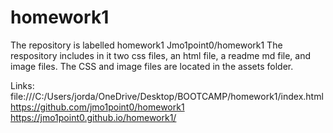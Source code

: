 # homework1
The repository is labelled homework1
Jmo1point0/homework1
The respository includes in it two css files, an html file, a readme md file, and image files. 
The CSS and image files are located in the assets folder.


Links:
file:///C:/Users/jorda/OneDrive/Desktop/BOOTCAMP/homework1/index.html 
https://github.com/jmo1point0/homework1
https://jmo1point0.github.io/homework1/     

